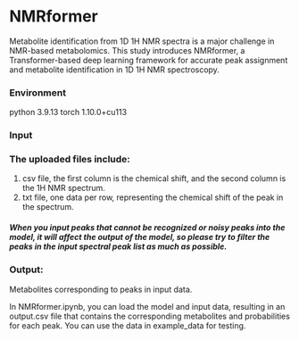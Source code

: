 # NMRformer
Metabolite identification from 1D 1H NMR spectra is a major challenge in NMR-based metabolomics. This study introduces NMRformer, a Transformer-based deep learning framework for accurate peak assignment and metabolite identification in 1D 1H NMR spectroscopy.

### Environment
python 3.9.13
torch 1.10.0+cu113


### Input
### The uploaded files include:
1. csv file, the first column is the chemical shift, and the second column is the 1H NMR spectrum.
2. txt file, one data per row, representing the chemical shift of the peak in the spectrum.
##### When you input peaks that cannot be recognized or noisy peaks into the model, it will affect the output of the model, so please try to filter the peaks in the input spectral peak list as much as possible.

### Output:
Metabolites corresponding to peaks in input data.

In NMRformer.ipynb, you can load the model and input data, resulting in an output.csv file that contains the corresponding metabolites and probabilities for each peak. You can use the data in example_data for testing.

